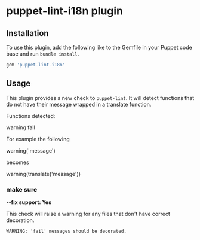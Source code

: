 # puppet-lint-i18n plugin


## Installation

To use this plugin, add the following like to the Gemfile in your Puppet code
base and run `bundle install`.

```ruby
gem 'puppet-lint-i18n'
```

## Usage

This plugin provides a new check to `puppet-lint`. It will detect functions that do not have their message wrapped in  a translate function.

Functions detected:

warning
fail 

For example the following

warning('message')

becomes 

warning(translate('message'))

### make sure 

**--fix support: Yes**

This check will raise a warning for any files that don't have correct decoration.

```
WARNING: 'fail' messages should be decorated.
```
